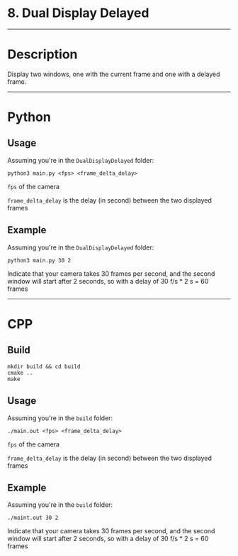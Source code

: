 # 8. Dual Display Delayed

---

# Description

Display two windows, one with the current frame and one with a delayed frame.

---

# Python

## Usage

Assuming you're in the `DualDisplayDelayed` folder:

```
python3 main.py <fps> <frame_delta_delay>
```

`fps` of the camera

`frame_delta_delay` is the delay (in second) between the two displayed frames

## Example

Assuming you're in the `DualDisplayDelayed` folder:

```
python3 main.py 30 2
```
Indicate that your camera takes 30 frames per second, and the second window will start after 2 seconds, so with a delay of 30 f/s * 2 s = 60 frames

---

# CPP

## Build

```
mkdir build && cd build
cmake ..
make
```

## Usage

Assuming you're in the `build` folder:

```
./main.out <fps> <frame_delta_delay>
```

`fps` of the camera

`frame_delta_delay` is the delay (in second) between the two displayed frames

## Example

Assuming you're in the `build` folder:

```
./maint.out 30 2
```
Indicate that your camera takes 30 frames per second, and the second window will start after 2 seconds, so with a delay of 30 f/s * 2 s = 60 frames

